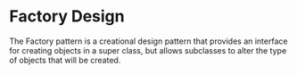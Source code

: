 # Factory Design
The Factory pattern is a creational design pattern that provides an interface for creating objects in a super class, but allows subclasses to alter the type of objects that will be created.